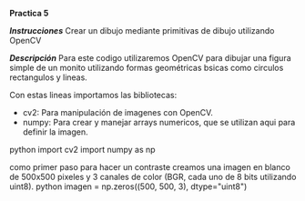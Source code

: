 **Practica 5**

***Instrucciones***
Crear un dibujo mediante primitivas de dibujo utilizando OpenCV

***Descripción***
Para este codigo utilizaremos  OpenCV para dibujar una figura simple de un monito utilizando formas geométricas bsicas como circulos rectangulos y lineas.

Con estas  lineas importamos las bibliotecas:
- cv2: Para manipulación de imagenes con OpenCV.
- numpy: Para crear y manejar arrays numericos, que se utilizan aqui para definir la imagen.

python
import cv2
import numpy as np


como primer paso para hacer un contraste creamos  una imagen en blanco de 500x500 pixeles y 3 canales de color (BGR, cada uno de 8 bits utilizando uint8).
python
imagen = np.zeros((500, 500, 3), dtype="uint8")
